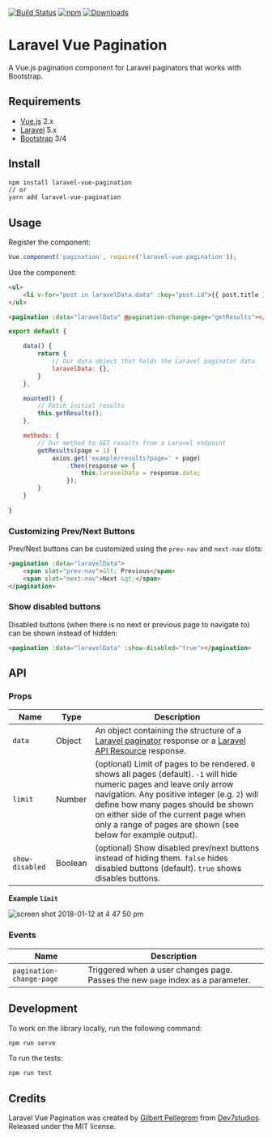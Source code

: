 [![Build Status](https://travis-ci.org/gilbitron/laravel-vue-pagination.svg?branch=master)](https://travis-ci.org/gilbitron/laravel-vue-pagination) [![npm](https://img.shields.io/npm/v/laravel-vue-pagination.svg)](https://www.npmjs.com/package/laravel-vue-pagination) [![Downloads](https://img.shields.io/npm/dt/laravel-vue-pagination.svg)](https://www.npmjs.com/package/laravel-vue-pagination)

# Laravel Vue Pagination
A Vue.js pagination component for Laravel paginators that works with Bootstrap.

## Requirements

* [Vue.js](https://vuejs.org/) 2.x
* [Laravel](http://laravel.com/docs/) 5.x
* [Bootstrap](http://getbootstrap.com/) 3/4

## Install

```bash
npm install laravel-vue-pagination
// or
yarn add laravel-vue-pagination
```

## Usage

Register the component:

```javascript
Vue.component('pagination', require('laravel-vue-pagination'));
```

Use the component:

```html
<ul>
    <li v-for="post in laravelData.data" :key="post.id">{{ post.title }}</li>
</ul>

<pagination :data="laravelData" @pagination-change-page="getResults"></pagination>
```

```javascript
export default {

	data() {
		return {
			// Our data object that holds the Laravel paginator data
			laravelData: {},
		}
	},

	mounted() {
		// Fetch initial results
		this.getResults();
	},

	methods: {
		// Our method to GET results from a Laravel endpoint
		getResults(page = 1) {
			axios.get('example/results?page=' + page)
				.then(response => {
					this.laravelData = response.data;
				});
		}
	}

}
```

### Customizing Prev/Next Buttons

Prev/Next buttons can be customized using the `prev-nav` and `next-nav` slots:

```html
<pagination :data="laravelData">
	<span slot="prev-nav">&lt; Previous</span>
	<span slot="next-nav">Next &gt;</span>
</pagination>
```

### Show disabled buttons

Disabled buttons (when there is no next or previous page to navigate to) can be shown instead of hidden:

```html
<pagination :data="laravelData" :show-disabled="true"></pagination>
```

## API

### Props

| Name | Type | Description |
| --- | --- | --- |
| `data` | Object | An object containing the structure of a [Laravel paginator](https://laravel.com/docs/5.7/pagination) response or a [Laravel API Resource](https://laravel.com/docs/5.7/eloquent-resources) response. |
| `limit` | Number | (optional) Limit of pages to be rendered. `0` shows all pages (default). `-1` will hide numeric pages and leave only arrow navigation. Any positive integer (e.g. `2`) will define how many pages should be shown on either side of the current page when only a range of pages are shown (see below for example output). |
| `show-disabled` | Boolean | (optional) Show disabled prev/next buttons instead of hiding them. `false` hides disabled buttons (default). `true` shows disables buttons. |

**Example `limit`**

![screen shot 2018-01-12 at 4 47 50 pm](https://user-images.githubusercontent.com/203882/34885624-8001513e-f7b8-11e7-9922-236e2b07caa0.png)

### Events

| Name | Description |
| --- | --- |
| `pagination-change-page` | Triggered when a user changes page. Passes the new `page` index as a parameter. |

## Development

To work on the library locally, run the following command:

```bash
npm run serve
```

To run the tests:

```bash
npm run test
```

## Credits

Laravel Vue Pagination was created by [Gilbert Pellegrom](https://gilbitron.me) from [Dev7studios](https://dev7studios.co). Released under the MIT license.
